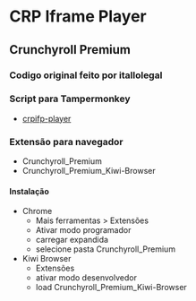 # CRP Iframe Player

## Crunchyroll Premium

### Codigo original feito por itallolegal

### Script para Tampermonkey 
- [crpifp-player](https://greasyfork.org/en/scripts/420591-crunchyroll-iframe-player)


### Extensão para navegador
- Crunchyroll_Premium
- Crunchyroll_Premium_Kiwi-Browser

#### Instalação
- Chrome
    - Mais ferramentas > Extensões
    - Ativar modo programador
    - carregar expandida
    - selecione pasta Crunchyroll_Premium
- Kiwi Browser
    - Extensões
    - ativar modo desenvolvedor
    - load Crunchyroll_Premium_Kiwi-Browser

